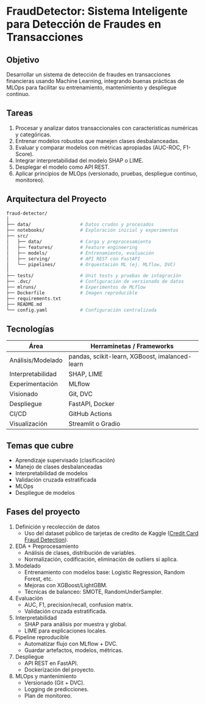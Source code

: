 # FraudDetector: Sistema Inteligente para Detección de Fraudes en Transacciones
 ## Objetivo
 Desarrollar un sistema de detección de fraudes en transacciones financieras usando Machine Learning, integrando buenas prácticas de MLOps para facilitar su entrenamiento, mantenimiento y despliegue continuo.

 ## Tareas
 1. Procesar y analizar datos transaccionales con características numéricas y categóricas.
 2. Entrenar modelos robustos que manejen clases desbalanceadas.
 3. Evaluar y comparar modelos con métricas apropiadas (AUC-ROC, F1-Score).
 4. Integrar interpretabilidad del modelo SHAP o LIME.
 5. Desplegar el modelo como API REST.
 6. Aplicar principios de MLOps (versionado, pruebas, despliegue continuo, monitoreo).

## Arquitectura del Proyecto
```graphql
fraud-detector/
│
├── data/                  # Datos crudos y procesados
├── notebooks/             # Exploración inicial y experimentos
├── src/
│   ├── data/              # Carga y preprocesamiento
│   ├── features/          # Feature engineering
│   ├── models/            # Entrenamiento, evaluación
│   ├── serving/           # API REST con FastAPI
│   └── pipelines/         # Orquestación ML (ej. MLflow, DVC)
│
├── tests/                 # Unit tests y pruebas de integración
├── .dvc/                  # Configuración de versionado de datos
├── mlruns/                # Experimentos de MLflow
├── Dockerfile             # Imagen reproducible
├── requirements.txt
├── README.md
└── config.yaml            # Configuración centralizada
```

## Tecnologías
| Área | Herraminetas / Frameworks |
|-------|--------------------------|
|Análisis/Modelado |pandas, scikit-learn, XGBoost, imalanced-learn|
|Interpretabilidad|SHAP, LIME|
|Experimentación|MLflow|
|Visionado|Git, DVC|
|Despliegue|FastAPI, Docker|
|CI/CD| GitHub Actions|
|Visualización| Streamlit o Gradio|

## Temas que cubre
- Aprendizaje supervisado (clasificación)
- Manejo de clases desbalanceadas
- Interpretabilidad de modelos
- Validación cruzada estratificada
- MLOps
- Despliegue de modelos

## Fases del proyecto
1. Definición y recolección de datos
   - Uso del dataset público de tarjetas de credito de Kaggle ([Credit Card Fraud Detection](https://www.kaggle.com/datasets/mlg-ulb/creditcardfraud)).
2. EDA + Preprocesamiento
   - Análisis de clases, distribución de variables.
   - Normalización, codificación, eliminación de outliers si aplica.
3. Modelado
   - Entrenamiento con modelos base: Logistic Regression, Random Forest, etc.
   - Mejoras con XGBoost/LightGBM.
   - Técnicas de balanceo: SMOTE, RandomUnderSampler.
4. Evaluación
   - AUC, F1, precision/recall, confusion matrix.
   - Validación cruzada estratificada.
5. Interpretabilidad
   - SHAP para análisis por muestra y global.
   - LIME para explicaciones locales.
6. Pipeline reproducible
   - Automatizar flujo con MLflow + DVC.
   - Guardar artefactos, modelos, métricas.
7. Despliegue
   - API REST en FastAPI.
   - Dockerización del proyecto.
8. MLOps y mantenimiento
   - Versionado (Git + DVC).
   - Logging de predicciones.
   - Plan de monitoreo.
